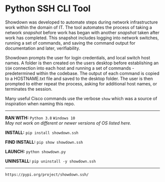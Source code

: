 # **Python SSH CLI Tool**

Showdown was developed to automate steps during network infrastructure work within the domain of IT. The tool automates the process of taking a network *snapshot* before work has began with another *snapshot* taken after work has completed. This snapshot includes logging into network switches, running a set of commands, and saving the command output for documentation and later, verifiability.

Showdown prompts the user for login credentials, and local switch host names. A folder is then created on the users desktop before establishing an ```SSH``` connection into each host and running a set of commands - predetermined within the codebase. The output of each command is copied to a HOSTNAME.txt file and saved to the desktop folder. The user is then prompted to either repeat the process, asking for additional host names, or terminates the session.

Many useful Cisco commands use the verbose ```show``` which was a source of inspiration when naming this repo.
___

**RAN WITH:**
```Python 3.8```
```Windows 10```<br/>
*May not work on different or newer versions of OS listed here.*

**INSTALL:**
```pip install showdown.ssh```

**FIND INSTALL:**
```pip show showdown.ssh```

**LAUNCH:**
```python showdown.py```

**UNINSTALL:**
```pip uninstall -y showdown.ssh```
___

```https://pypi.org/project/showdown.ssh/```
